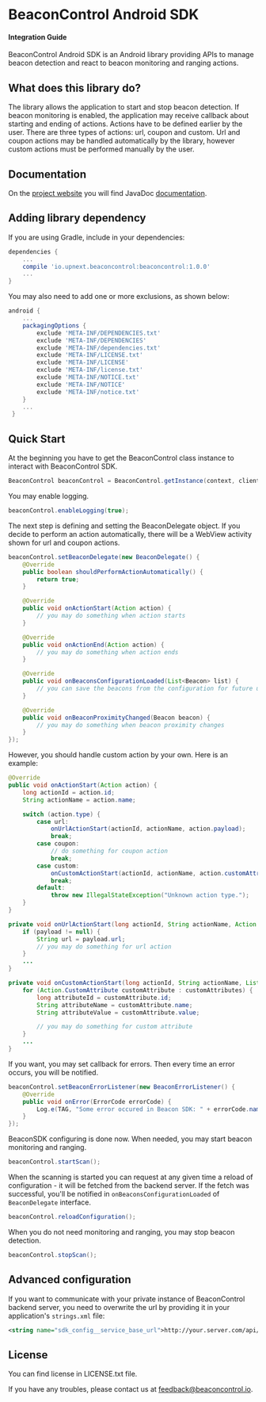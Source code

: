 BeaconControl Android SDK
=======================

#### Integration Guide

BeaconControl Android SDK is an Android library providing APIs to manage beacon detection and react to beacon monitoring and ranging actions.


## What does this library do?

The library allows the application to start and stop beacon detection. If beacon monitoring is enabled, the application may receive callback about starting and ending of actions. Actions have to be defined earlier by the user. There are three types of actions: url, coupon and custom. Url and coupon actions may be handled automatically by the library, however custom actions must be performed manually by the user.

## Documentation

On the [project website](https://www.beaconctrl.com/dev/androidsdk-docs/) you will find JavaDoc [documentation](https://www.beaconctrl.com/dev/androidsdk-docs/references).

## Adding library dependency

If you are using Gradle, include in your dependencies:

```groovy
dependencies {
	...
    compile 'io.upnext.beaconcontrol:beaconcontrol:1.0.0'
    ...
}
```

You may also need to add one or more exclusions, as shown below:

```groovy
android {
	...
    packagingOptions {
      	exclude 'META-INF/DEPENDENCIES.txt'
        exclude 'META-INF/DEPENDENCIES'
        exclude 'META-INF/dependencies.txt'
        exclude 'META-INF/LICENSE.txt'
        exclude 'META-INF/LICENSE'
        exclude 'META-INF/license.txt'
        exclude 'META-INF/NOTICE.txt'
        exclude 'META-INF/NOTICE'
        exclude 'META-INF/notice.txt'
    }
    ...
 }
```

## Quick Start

At the beginning you have to get the BeaconControl class instance to interact with BeaconControl SDK.

```java
BeaconControl beaconControl = BeaconControl.getInstance(context, clientId, clientSecret, userId);
```

You may enable logging.

```java
beaconControl.enableLogging(true);
```

The next step is defining and setting the BeaconDelegate object. If you decide to perform an action automatically, there will be a WebView activity shown for url and coupon actions.

```java
beaconControl.setBeaconDelegate(new BeaconDelegate() {
    @Override
    public boolean shouldPerformActionAutomatically() {
        return true;
    }

    @Override
    public void onActionStart(Action action) {
        // you may do something when action starts
    }

    @Override
    public void onActionEnd(Action action) {
        // you may do something when action ends
    }

    @Override
    public void onBeaconsConfigurationLoaded(List<Beacon> list) {
        // you can save the beacons from the configuration for future use
    }

    @Override
    public void onBeaconProximityChanged(Beacon beacon) {
        // you may do something when beacon proximity changes
    }
});
```

However, you should handle custom action by your own. Here is an example:

```java
@Override
public void onActionStart(Action action) {
    long actionId = action.id;
    String actionName = action.name;

    switch (action.type) {
        case url:
            onUrlActionStart(actionId, actionName, action.payload);
            break;
        case coupon:
            // do something for coupon action
            break;
        case custom:
            onCustomActionStart(actionId, actionName, action.customAttributes);
            break;
        default:
      		throw new IllegalStateException("Unknown action type.");
 	}
}

private void onUrlActionStart(long actionId, String actionName, Action.Payload payload) {
	if (payload != null) {
		String url = payload.url;
		// you may do something for url action
	}
	...
}

private void onCustomActionStart(long actionId, String actionName, List<Action.CustomAttribute> customAttributes) {
	for (Action.CustomAttribute customAttribute : customAttributes) {
		long attributeId = customAttribute.id;
		String attributeName = customAttribute.name;
		String attributeValue = customAttribute.value;

		// you may do something for custom attribute
	}
	...
}
```

If you want, you may set callback for errors. Then every time an error occurs, you will be notified.

```java
beaconControl.setBeaconErrorListener(new BeaconErrorListener() {
	@Override
	public void onError(ErrorCode errorCode) {
		Log.e(TAG, "Some error occured in Beacon SDK: " + errorCode.name());
	}
});
```

BeaconSDK configuring is done now. When needed, you may start beacon monitoring and ranging.

```java
beaconControl.startScan();
```

When the scanning is started you can request at any given time a reload of configuration - it will be fetched from the backend server.
If the fetch was successful, you'll be notified in `onBeaconsConfigurationLoaded` of `BeaconDelegate` interface.
```java
beaconControl.reloadConfiguration();
```

When you do not need monitoring and ranging, you may stop beacon detection.

```java
beaconControl.stopScan();
```

## Advanced configuration

If you want to communicate with your private instance of BeaconControl backend server, you need to overwrite the url by providing it in your application's `strings.xml` file:
```xml
<string name="sdk_config__service_base_url">http://your.server.com/api/v1/</string>
```

## License

You can find license in LICENSE.txt file.

If you have any troubles, please contact us at feedback@beaconcontrol.io.